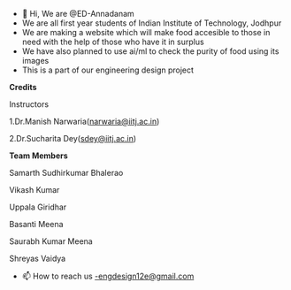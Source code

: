 - 👋 Hi, We are @ED-Annadanam
- We are all first year students of Indian Institute of Technology, Jodhpur 
- We are making a website which will make food accesible to those in need with the help of those who have it in surplus
- We have also planned to use ai/ml to check the purity of food using its images
- This is a part of our engineering design project


**Credits**


Instructors

1.Dr.Manish Narwaria(narwaria@iitj.ac.in)

2.Dr.Sucharita Dey(sdey@iitj.ac.in)


**Team Members**

Samarth Sudhirkumar Bhalerao

Vikash Kumar

Uppala Giridhar

Basanti Meena

Saurabh Kumar Meena

Shreyas Vaidya



- 📫 How to reach us -engdesign12e@gmail.com

<!---
ED-Annadanam/ED-Annadanam is a ✨ special ✨ repository because its `README.md` (this file) appears on your GitHub profile.
You can click the Preview link to take a look at your changes.
--->

